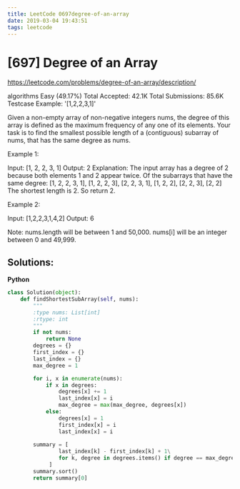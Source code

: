 ```yaml
---
title: LeetCode 0697degree-of-an-array
date: 2019-03-04 19:43:51
tags: leetcode
---
```


# [697] Degree of an Array

 https://leetcode.com/problems/degree-of-an-array/description/

 algorithms
 Easy (49.17%)
 Total Accepted:    42.1K
 Total Submissions: 85.6K
 Testcase Example:  '[1,2,2,3,1]'

 Given a non-empty array of non-negative integers nums, the degree of this
 array is defined as the maximum frequency of any one of its elements.
 Your task is to find the smallest possible length of a (contiguous) subarray
 of nums, that has the same degree as nums.
 
 Example 1:
 
 Input: [1, 2, 2, 3, 1]
 Output: 2
 Explanation: 
 The input array has a degree of 2 because both elements 1 and 2 appear twice.
 Of the subarrays that have the same degree:
 [1, 2, 2, 3, 1], [1, 2, 2, 3], [2, 2, 3, 1], [1, 2, 2], [2, 2, 3], [2, 2]
 The shortest length is 2. So return 2.
 
 
 
 
 Example 2:
 
 Input: [1,2,2,3,1,4,2]
 Output: 6
 
 
 
 Note:
 nums.length will be between 1 and 50,000.
 nums[i] will be an integer between 0 and 49,999.
 

## Solutions:
**Python**
```python
class Solution(object):
    def findShortestSubArray(self, nums):
        """
        :type nums: List[int]
        :rtype: int
        """
        if not nums:
            return None
        degrees = {}
        first_index = {}
        last_index = {}
        max_degree = 1

        for i, x in enumerate(nums):
            if x in degrees:
                degrees[x] += 1
                last_index[x] = i
                max_degree = max(max_degree, degrees[x])
            else:
                degrees[x] = 1
                first_index[x] = i
                last_index[x] = i
        
        summary = [
                last_index[k] - first_index[k] + 1\
                for k, degree in degrees.items() if degree == max_degree
             ]
        summary.sort()
        return summary[0]
```
